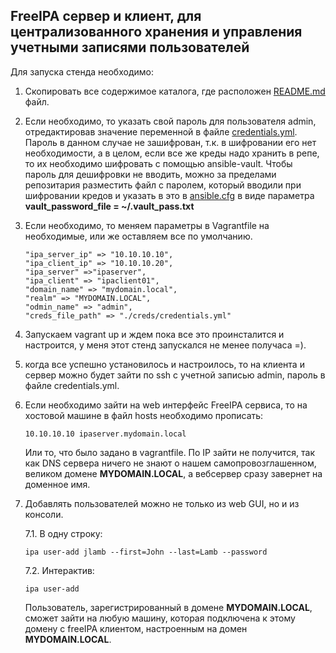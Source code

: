 ## FreeIPA  сервер и клиент, для централизованного хранения и управления учетными записями пользователей

Для запуска стенда необходимо:
1. Скопировать все содержимое каталога, где расположен [README.md](./) файл.

2. Если необходимо, то  указать свой пароль для пользователя admin, отредактировав значение переменной в файле [credentials.yml](./playbooks/creds/credentials.yml). Пароль в данном случае не зашифрован, т.к. в шифровании его нет необходимости, а в целом, если все же креды надо хранить в репе, то их необходимо шифровать с помощью ansible-vault. Чтобы пароль для дешифровки не вводить, можно за пределами репозитария разместить файл с паролем,  который вводили при шифровании кредов и указать в это в [ansible.cfg](./ansible.cfg) в виде параметра **vault_password_file = ~/.vault_pass.txt**

3. Если необходимо, то меняем параметры в Vagrantfile на необходимые, или же оставляем все по умолчанию.

      ```
      "ipa_server_ip" => "10.10.10.10",
      "ipa_client_ip" => "10.10.10.20",
      "ipa_server" =>"ipaserver",
      "ipa_client" => "ipaclient01",
      "domain_name" => "mydomain.local",
      "realm" => "MYDOMAIN.LOCAL",
      "odmin_name" => "admin",
      "creds_file_path" => "./creds/credentials.yml"
      ```

4. Запускаем vagrant up  и ждем пока все это проинсталится и настроится, у меня этот стенд запускался не менее получаса =).

5. когда все успешно установилось и настроилось, то на клиента и сервер можно будет зайти по ssh с учетной записью admin, пароль в файле credentials.yml.

6. Если необходимо зайти на web интерфейс FreeIPA сервиса, то на хостовой машине в файл hosts  необходимо прописать:
    ```
    10.10.10.10 ipaserver.mydomain.local
    ``` 
    Или то, что было задано в vagrantfile. По IP зайти не получится, так как DNS сервера ничего не знают о нашем самопровозглашенном, великом домене **MYDOMAIN.LOCAL**, а вебсервер сразу завернет на доменное имя.

7. Добавлять пользователей можно не только из web GUI, но и из консоли.

    7.1. В одну строку:
    ```
    ipa user-add jlamb --first=John --last=Lamb --password
    ```
    7.2. Интерактив:
     ```
    ipa user-add
    ```
    Пользователь, зарегистрированный в домене **MYDOMAIN.LOCAL**, сможет зайти на любую машину, которая подключена к этому домену с freeIPA  клиентом, настроенным на домен **MYDOMAIN.LOCAL**.
